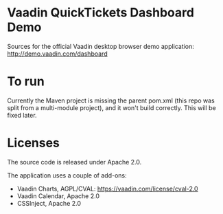 Vaadin QuickTickets Dashboard Demo
==================================

Sources for the official Vaadin desktop browser demo application: http://demo.vaadin.com/dashboard

To run
==
Currently the Maven project is missing the parent pom.xml (this repo was split from a multi-module project), and it won't build correctly. This will be fixed later.


Licenses
==
The source code is released under Apache 2.0.

The application uses a couple of add-ons:
 * Vaadin Charts, AGPL/CVAL: https://vaadin.com/license/cval-2.0
 * Vaadin Calendar, Apache 2.0
 * CSSInject, Apache 2.0
